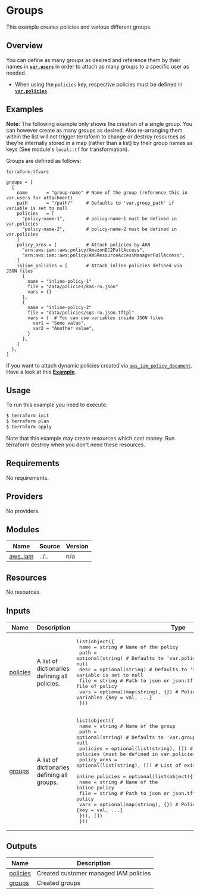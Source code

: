 # Groups

This example creates policies and various different groups.


## Overview

You can define as many groups as desired and reference them by their names in **[`var.users`](../users/)** in order to attach as many groups to a specific user as needed.
* When using the `policies` key, respective policies must be defined in **[`var.policies`](../policies/)**.


## Examples

**Note:** The following example only shows the creation of a single group.
You can however create as many groups as desired. Also re-arranging them within the list will not
trigger terraform to change or destroy resources as they're internally stored in a map (rather than a list) by their group names as keys (See module's `locals.tf` for transformation).

Groups are defined as follows:

`terraform.tfvars`
```hcl
groups = [
  {
    name       = "group-name" # Name of the group (reference this in var.users for attachment)
    path       = "/path/"     # Defaults to 'var.group_path' if variable is set to null
    policies   = [
      "policy-name-1",        # policy-name-1 must be defined in var.policies
      "policy-name-2",        # policy-name-2 must be defined in var.policies
    ]
    policy_arns = [           # Attach policies by ARN
      "arn:aws:iam::aws:policy/AmazonEC2FullAccess",
      "arn:aws:iam::aws:policy/AWSResourceAccessManagerFullAccess",
    ]
    inline_policies = [       # Attach inline policies defined via JSON files
      {
        name = "inline-policy-1"
        file = "data/policies/kms-ro.json"
        vars = {}
      },
      {
        name = "inline-policy-2"
        file = "data/policies/sqs-ro.json.tftpl"
        vars = {  # You can use variables inside JSON files
          var1 = "Some value",
          var2 = "Another value",
        }
      },
    ]
  },
]
```

If you want to attach dynamic policies created via [`aws_iam_policy_document`](https://registry.terraform.io/providers/hashicorp/aws/latest/docs/data-sources/iam_policy_document). Have a look at this **[Example](../policies-with-custom-data-sources)**.


## Usage

To run this example you need to execute:

```bash
$ terraform init
$ terraform plan
$ terraform apply
```

Note that this example may create resources which cost money. Run terraform destroy when you don't need these resources.


<!-- BEGINNING OF PRE-COMMIT-TERRAFORM DOCS HOOK -->
## Requirements

No requirements.

## Providers

No providers.

## Modules

| Name | Source | Version |
|------|--------|---------|
| <a name="module_aws_iam"></a> [aws\_iam](#module\_aws\_iam) | ../.. | n/a |

## Resources

No resources.

## Inputs

| Name | Description | Type | Default | Required |
|------|-------------|------|---------|:--------:|
| <a name="input_policies"></a> [policies](#input\_policies) | A list of dictionaries defining all policies. | <pre>list(object({<br>    name = string                    # Name of the policy<br>    path = optional(string)          # Defaults to 'var.policy_path' if variable is set to null<br>    desc = optional(string)          # Defaults to 'var.policy_desc' if variable is set to null<br>    file = string                    # Path to json or json.tftpl file of policy<br>    vars = optional(map(string), {}) # Policy template variables {key = val, ...}<br>  }))</pre> | `[]` | no |
| <a name="input_groups"></a> [groups](#input\_groups) | A list of dictionaries defining all groups. | <pre>list(object({<br>    name        = string                     # Name of the group<br>    path        = optional(string)           # Defaults to 'var.group_path' if variable is set to null<br>    policies    = optional(list(string), []) # List of names of policies (must be defined in var.policies)<br>    policy_arns = optional(list(string), []) # List of existing policy ARN's<br>    inline_policies = optional(list(object({<br>      name = string                    # Name of the inline policy<br>      file = string                    # Path to json or json.tftpl file of policy<br>      vars = optional(map(string), {}) # Policy template variables {key = val, ...}<br>    })), [])<br>  }))</pre> | `[]` | no |

## Outputs

| Name | Description |
|------|-------------|
| <a name="output_policies"></a> [policies](#output\_policies) | Created customer managed IAM policies |
| <a name="output_groups"></a> [groups](#output\_groups) | Created groups |

<!-- END OF PRE-COMMIT-TERRAFORM DOCS HOOK -->
